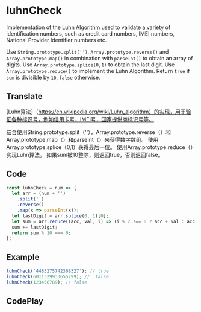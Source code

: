 # luhnCheck

Implementation of the [Luhn Algorithm](https://en.wikipedia.org/wiki/Luhn_algorithm) used to validate a variety of identification numbers, such as credit card numbers, IMEI numbers, National Provider Identifier numbers etc.

Use `String.prototype.split('')`, `Array.prototype.reverse()` and `Array.prototype.map()` in combination with `parseInt()` to obtain an array of digits.
Use `Array.prototype.splice(0,1)` to obtain the last digit.
Use `Array.prototype.reduce()` to implement the Luhn Algorithm.
Return `true` if `sum` is divisible by `10`, `false` otherwise.

## Translate

[Luhn算法]（https://en.wikipedia.org/wiki/Luhn_algorithm）的实现，用于验证各种标识号，例如信用卡号，IMEI号，国家提供商标识号等。

结合使用String.prototype.split（''），Array.prototype.reverse（）和Array.prototype.map（）和parseInt（）来获得数字数组。
使用Array.prototype.splice（0,1）获得最后一位。
使用Array.prototype.reduce（）实现Luhn算法。
如果sum被10整除，则返回true，否则返回false。

## Code

```js
const luhnCheck = num => {
  let arr = (num + '')
    .split('')
    .reverse()
    .map(x => parseInt(x));
  let lastDigit = arr.splice(0, 1)[0];
  let sum = arr.reduce((acc, val, i) => (i % 2 !== 0 ? acc + val : acc + ((val * 2) % 9) || 9), 0);
  sum += lastDigit;
  return sum % 10 === 0;
};
```

## Example

```js
luhnCheck('4485275742308327'); // true
luhnCheck(6011329933655299); //  false
luhnCheck(123456789); // false
```

## CodePlay

<template>
  <code-play codeplay-id="" />
</template>
